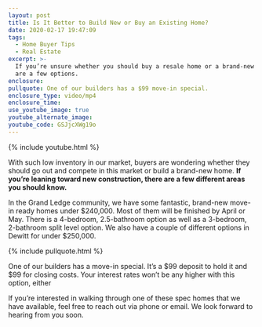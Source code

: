```yaml
---
layout: post
title: Is It Better to Build New or Buy an Existing Home?
date: 2020-02-17 19:47:09
tags:
  - Home Buyer Tips
  - Real Estate
excerpt: >-
  If you’re unsure whether you should buy a resale home or a brand-new one, here
  are a few options.
enclosure:
pullquote: One of our builders has a $99 move-in special.
enclosure_type: video/mp4
enclosure_time:
use_youtube_image: true
youtube_alternate_image:
youtube_code: GSJjcXWg19o
---
```


{% include youtube.html %}

With such low inventory in our market, buyers are wondering whether they should go out and compete in this market or build a brand-new home. **If you’re leaning toward new construction, there are a few different areas you should know.**

In the Grand Ledge community, we have some fantastic, brand-new move-in ready homes under $240,000. Most of them will be finished by April or May. There is a 4-bedroom, 2.5-bathroom option as well as a 3-bedroom, 2-bathroom split level option. We also have a couple of different options in Dewitt for under $250,000.

{% include pullquote.html %}

One of our builders has a move-in special. It’s a $99 deposit to hold it and $99 for closing costs. Your interest rates won’t be any higher with this option, either

If you’re interested in walking through one of these spec homes that we have available, feel free to reach out via phone or email. We look forward to hearing from you soon.